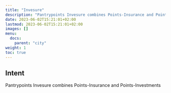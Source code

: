 ```yaml
---
title: "Invesure"
description: "Pantrypoints Invesure combines Points-Insurance and Points-Investments"
date: 2023-06-02T15:21:01+02:00
lastmod: 2023-06-02T15:21:01+02:00
images: []
menu:
  docs:
    parent: "city"
weight: 1
toc: true
---
```



## Intent

Pantrypoints Invesure combines Points-Insurance and Points-Investments


<!-- ## Base Models

Name | Context
---| ---
Points | Deals
Offer | Deals
HS models | Items
Orgs | Users


## Changelog

 -->